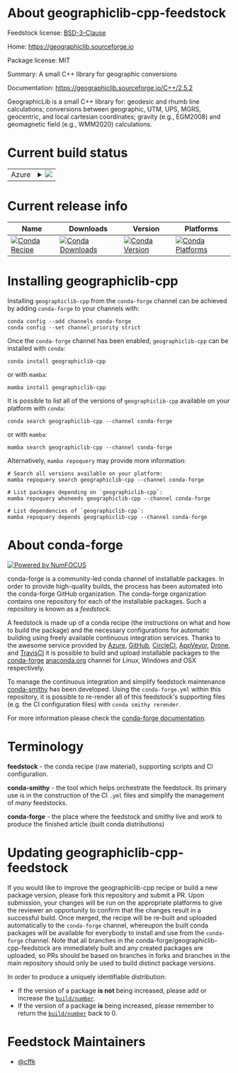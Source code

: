 About geographiclib-cpp-feedstock
=================================

Feedstock license: [BSD-3-Clause](https://github.com/conda-forge/geographiclib-cpp-feedstock/blob/main/LICENSE.txt)

Home: https://geographiclib.sourceforge.io

Package license: MIT

Summary: A small C++ library for geographic conversions

Documentation: https://geographiclib.sourceforge.io/C++/2.5.2

GeographicLib is a small C++ library for: geodesic and rhumb line
calculations; conversions between geographic, UTM, UPS, MGRS,
geocentric, and local cartesian coordinates; gravity (e.g.,
EGM2008) and geomagnetic field (e.g., WMM2020) calculations.


Current build status
====================


<table>
    
  <tr>
    <td>Azure</td>
    <td>
      <details>
        <summary>
          <a href="https://dev.azure.com/conda-forge/feedstock-builds/_build/latest?definitionId=11587&branchName=main">
            <img src="https://dev.azure.com/conda-forge/feedstock-builds/_apis/build/status/geographiclib-cpp-feedstock?branchName=main">
          </a>
        </summary>
        <table>
          <thead><tr><th>Variant</th><th>Status</th></tr></thead>
          <tbody><tr>
              <td>linux_64</td>
              <td>
                <a href="https://dev.azure.com/conda-forge/feedstock-builds/_build/latest?definitionId=11587&branchName=main">
                  <img src="https://dev.azure.com/conda-forge/feedstock-builds/_apis/build/status/geographiclib-cpp-feedstock?branchName=main&jobName=linux&configuration=linux%20linux_64_" alt="variant">
                </a>
              </td>
            </tr><tr>
              <td>linux_aarch64</td>
              <td>
                <a href="https://dev.azure.com/conda-forge/feedstock-builds/_build/latest?definitionId=11587&branchName=main">
                  <img src="https://dev.azure.com/conda-forge/feedstock-builds/_apis/build/status/geographiclib-cpp-feedstock?branchName=main&jobName=linux&configuration=linux%20linux_aarch64_" alt="variant">
                </a>
              </td>
            </tr><tr>
              <td>linux_ppc64le</td>
              <td>
                <a href="https://dev.azure.com/conda-forge/feedstock-builds/_build/latest?definitionId=11587&branchName=main">
                  <img src="https://dev.azure.com/conda-forge/feedstock-builds/_apis/build/status/geographiclib-cpp-feedstock?branchName=main&jobName=linux&configuration=linux%20linux_ppc64le_" alt="variant">
                </a>
              </td>
            </tr><tr>
              <td>osx_64</td>
              <td>
                <a href="https://dev.azure.com/conda-forge/feedstock-builds/_build/latest?definitionId=11587&branchName=main">
                  <img src="https://dev.azure.com/conda-forge/feedstock-builds/_apis/build/status/geographiclib-cpp-feedstock?branchName=main&jobName=osx&configuration=osx%20osx_64_" alt="variant">
                </a>
              </td>
            </tr><tr>
              <td>osx_arm64</td>
              <td>
                <a href="https://dev.azure.com/conda-forge/feedstock-builds/_build/latest?definitionId=11587&branchName=main">
                  <img src="https://dev.azure.com/conda-forge/feedstock-builds/_apis/build/status/geographiclib-cpp-feedstock?branchName=main&jobName=osx&configuration=osx%20osx_arm64_" alt="variant">
                </a>
              </td>
            </tr><tr>
              <td>win_64</td>
              <td>
                <a href="https://dev.azure.com/conda-forge/feedstock-builds/_build/latest?definitionId=11587&branchName=main">
                  <img src="https://dev.azure.com/conda-forge/feedstock-builds/_apis/build/status/geographiclib-cpp-feedstock?branchName=main&jobName=win&configuration=win%20win_64_" alt="variant">
                </a>
              </td>
            </tr>
          </tbody>
        </table>
      </details>
    </td>
  </tr>
</table>

Current release info
====================

| Name | Downloads | Version | Platforms |
| --- | --- | --- | --- |
| [![Conda Recipe](https://img.shields.io/badge/recipe-geographiclib--cpp-green.svg)](https://anaconda.org/conda-forge/geographiclib-cpp) | [![Conda Downloads](https://img.shields.io/conda/dn/conda-forge/geographiclib-cpp.svg)](https://anaconda.org/conda-forge/geographiclib-cpp) | [![Conda Version](https://img.shields.io/conda/vn/conda-forge/geographiclib-cpp.svg)](https://anaconda.org/conda-forge/geographiclib-cpp) | [![Conda Platforms](https://img.shields.io/conda/pn/conda-forge/geographiclib-cpp.svg)](https://anaconda.org/conda-forge/geographiclib-cpp) |

Installing geographiclib-cpp
============================

Installing `geographiclib-cpp` from the `conda-forge` channel can be achieved by adding `conda-forge` to your channels with:

```
conda config --add channels conda-forge
conda config --set channel_priority strict
```

Once the `conda-forge` channel has been enabled, `geographiclib-cpp` can be installed with `conda`:

```
conda install geographiclib-cpp
```

or with `mamba`:

```
mamba install geographiclib-cpp
```

It is possible to list all of the versions of `geographiclib-cpp` available on your platform with `conda`:

```
conda search geographiclib-cpp --channel conda-forge
```

or with `mamba`:

```
mamba search geographiclib-cpp --channel conda-forge
```

Alternatively, `mamba repoquery` may provide more information:

```
# Search all versions available on your platform:
mamba repoquery search geographiclib-cpp --channel conda-forge

# List packages depending on `geographiclib-cpp`:
mamba repoquery whoneeds geographiclib-cpp --channel conda-forge

# List dependencies of `geographiclib-cpp`:
mamba repoquery depends geographiclib-cpp --channel conda-forge
```


About conda-forge
=================

[![Powered by
NumFOCUS](https://img.shields.io/badge/powered%20by-NumFOCUS-orange.svg?style=flat&colorA=E1523D&colorB=007D8A)](https://numfocus.org)

conda-forge is a community-led conda channel of installable packages.
In order to provide high-quality builds, the process has been automated into the
conda-forge GitHub organization. The conda-forge organization contains one repository
for each of the installable packages. Such a repository is known as a *feedstock*.

A feedstock is made up of a conda recipe (the instructions on what and how to build
the package) and the necessary configurations for automatic building using freely
available continuous integration services. Thanks to the awesome service provided by
[Azure](https://azure.microsoft.com/en-us/services/devops/), [GitHub](https://github.com/),
[CircleCI](https://circleci.com/), [AppVeyor](https://www.appveyor.com/),
[Drone](https://cloud.drone.io/welcome), and [TravisCI](https://travis-ci.com/)
it is possible to build and upload installable packages to the
[conda-forge](https://anaconda.org/conda-forge) [anaconda.org](https://anaconda.org/)
channel for Linux, Windows and OSX respectively.

To manage the continuous integration and simplify feedstock maintenance
[conda-smithy](https://github.com/conda-forge/conda-smithy) has been developed.
Using the ``conda-forge.yml`` within this repository, it is possible to re-render all of
this feedstock's supporting files (e.g. the CI configuration files) with ``conda smithy rerender``.

For more information please check the [conda-forge documentation](https://conda-forge.org/docs/).

Terminology
===========

**feedstock** - the conda recipe (raw material), supporting scripts and CI configuration.

**conda-smithy** - the tool which helps orchestrate the feedstock.
                   Its primary use is in the construction of the CI ``.yml`` files
                   and simplify the management of *many* feedstocks.

**conda-forge** - the place where the feedstock and smithy live and work to
                  produce the finished article (built conda distributions)


Updating geographiclib-cpp-feedstock
====================================

If you would like to improve the geographiclib-cpp recipe or build a new
package version, please fork this repository and submit a PR. Upon submission,
your changes will be run on the appropriate platforms to give the reviewer an
opportunity to confirm that the changes result in a successful build. Once
merged, the recipe will be re-built and uploaded automatically to the
`conda-forge` channel, whereupon the built conda packages will be available for
everybody to install and use from the `conda-forge` channel.
Note that all branches in the conda-forge/geographiclib-cpp-feedstock are
immediately built and any created packages are uploaded, so PRs should be based
on branches in forks and branches in the main repository should only be used to
build distinct package versions.

In order to produce a uniquely identifiable distribution:
 * If the version of a package **is not** being increased, please add or increase
   the [``build/number``](https://docs.conda.io/projects/conda-build/en/latest/resources/define-metadata.html#build-number-and-string).
 * If the version of a package **is** being increased, please remember to return
   the [``build/number``](https://docs.conda.io/projects/conda-build/en/latest/resources/define-metadata.html#build-number-and-string)
   back to 0.

Feedstock Maintainers
=====================

* [@cffk](https://github.com/cffk/)

